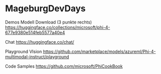 # MageburgDevDays
Demos
Modell Download (3 punkte rechts)
https://huggingface.co/collections/microsoft/phi-4-677e9380e514feb5577a40e4

Chat 
https://huggingface.co/chat/

Playground VIsion
https://github.com/marketplace/models/azureml/Phi-4-multimodal-instruct/playground

Code Samples 
https://github.com/microsoft/PhiCookBook
